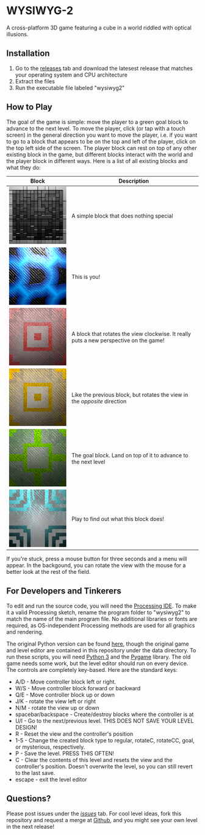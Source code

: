 # WYSIWYG-2
A cross-platform 3D game featuring a cube in a world riddled with optical illusions.
## Installation
1. Go to the [releases](https://github.com/QuarksAndLeptons/WYSIWYG-2/releases/) tab and download the latesest release that matches your operating system and CPU architecture
2. Extract the files
3. Run the executable file labeled "wysiwyg2"
## How to Play
The goal of the game is simple: move the player to a green goal block to advance to the next level. To move the player, click (or tap with a touch screen) in the general direction you want to move the player, i.e. if you want to go to a block that appears to be on the top and left of the player, click on the top left side of the screen.
The player block can rest on top of any other existing block in the game, but different blocks interact with the world and the player block in different ways. Here is a list of all existing blocks and what they do:

Block | Description
----- | -----------------
![Generic block](wysiwyg2/data/Block-Generic.png) | A simple block that does nothing special
![Player block](wysiwyg2/data/Block-Player.png) | This is you!
![Rotate clockwise block](wysiwyg2/data/Block-Rotate-Right.png) | A block that rotates the view clockwise. It really puts a new perspective on the game!
![Rotate counterclockwise block](wysiwyg2/data/Block-Rotate-Left.png) | Like the previous block, but rotates the view in the *opposite* direction
![Goal block](wysiwyg2/data/Block-Goal.png) | The goal block. Land on top of it to advance to the next level
![Mysterious block](wysiwyg2/data/Block-Antigravity.png) | Play to find out what this block does!

If you're stuck, press a mouse button for three seconds and a menu will appear. In the backgound, you can rotate the view with the mouse for a better look at the rest of the field. 

## For Developers and Tinkerers
To edit and run the source code, you will need the [Processing IDE](processing.org). To make it a valid Processing sketch, rename the program folder to "wysiwyg2" to match the name of the main program file. No additional libraries or fonts are required, as OS-independent Processing methods are used for all graphics and rendering.


The original Python version can be found [here](https://github.com/QuarksAndLeptons/WYSIWIG-Game), though the original game and level editor are contained in this repository under the data directory. To run these scripts, you will need [Python 3](python.org) and the [Pygame](pygame.org) library. The old game needs some work, but the level editor should run on every device. The controls are completely key-based. Here are the standard keys:
 * A/D - Move controller block left or right. 
 * W/S - Move controller block forward or backward
 * Q/E - Move controller block up or down
 * J/K - rotate the view left or right
 * N/M - rotate the view up or down
 * spacebar/backspace - Create/destroy blocks where the controller is at
 * U/I - Go to the next/previous level. THIS DOES NOT SAVE YOUR LEVEL DESIGN!
 * R   - Reset the view and the controller's position
 * 1-5 - Change the created block type to regular, rotateC, rotateCC, goal, or mysterious, respectively.
 * P   - Save the level. PRESS THIS OFTEN!
 * C   - Clear the contents of this level and resets the view and the controller's position. Doesn't overwrite the level, so you can still revert to the last save.
 * escape - exit the level editor
 

## Questions?
Please post issues under the *[issues](https://github.com/QuarksAndLeptons/WYSIWYG-2/issues)* tab. For cool level ideas, fork this repository and request a merge at [Github](https://github.com/m516/WYSIWYG-2), and you might see your own level in the next release!



